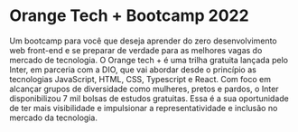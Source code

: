 # Orange Tech + Bootcamp 2022
 
 Um bootcamp para você que deseja aprender do zero desenvolvimento web front-end e se preparar de verdade para as melhores vagas do mercado de tecnologia. O Orange tech + é uma trilha gratuita lançada pelo Inter, em parceria com a DIO, que vai abordar desde o princípio as tecnologias JavaScript, HTML, CSS, Typescript e React. Com foco em alcançar grupos de diversidade como mulheres, pretos e pardos, o Inter disponibilizou 7 mil bolsas de estudos gratuitas. Essa é a sua oportunidade de ter mais visibilidade e impulsionar a representatividade e inclusão no mercado da tecnologia.
